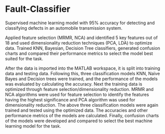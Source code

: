 # Fault-Classifier
Supervised machine learning model with 95% accuracy for detecting and classifying defects in an automobile transmission system. 

Applied feature selection (MRMR, NCA) and identified 5 key features out of 18 and used dimensionality reduction techniques (PCA, LDA) to optimize data. Trained KNN, Bayesian, Decision Tree classifiers, generated confusion charts and compared their performance metrics to select the model best suited for the task.

After the data is imported into the MATLAB workspace, it is split into training data and testing data. Following this, three classification models KNN, Naïve Bayes and Decision trees were trained, and the performance of the models was evaluated by calculating the accuracy. Next the training data is optimized through feature selection/dimensionality reduction. MRMR and NCA algorithms were used for feature selection to identify the features having the highest significance and PCA algorithm was used for dimensionality reduction. The above three classification models were again trained and tested using the optimized data. The accuracies and other performance metrics of the models are calculated. Finally, confusion charts of the models were developed and compared to select the best machine learning model for the task. 

